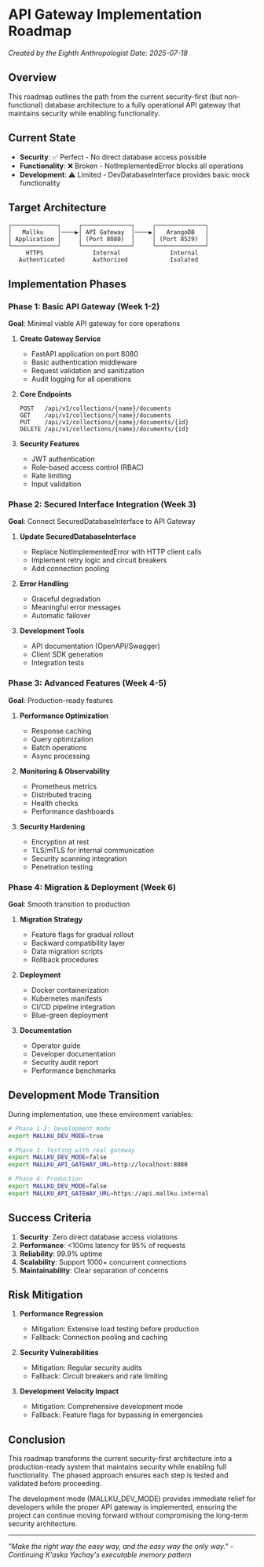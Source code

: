 # API Gateway Implementation Roadmap

*Created by the Eighth Anthropologist*
*Date: 2025-07-18*

## Overview

This roadmap outlines the path from the current security-first (but non-functional) database architecture to a fully operational API gateway that maintains security while enabling functionality.

## Current State

- **Security**: ✅ Perfect - No direct database access possible
- **Functionality**: ❌ Broken - NotImplementedError blocks all operations
- **Development**: ⚠️ Limited - DevDatabaseInterface provides basic mock functionality

## Target Architecture

```
┌─────────────┐     ┌──────────────┐     ┌──────────────┐
│   Mallku    │────▶│ API Gateway  │────▶│   ArangoDB   │
│ Application │     │ (Port 8080)  │     │ (Port 8529)  │
└─────────────┘     └──────────────┘     └──────────────┘
     HTTPS              Internal              Internal
   Authenticated        Authorized            Isolated
```

## Implementation Phases

### Phase 1: Basic API Gateway (Week 1-2)

**Goal**: Minimal viable API gateway for core operations

1. **Create Gateway Service**
   - FastAPI application on port 8080
   - Basic authentication middleware
   - Request validation and sanitization
   - Audit logging for all operations

2. **Core Endpoints**
   ```
   POST   /api/v1/collections/{name}/documents
   GET    /api/v1/collections/{name}/documents
   PUT    /api/v1/collections/{name}/documents/{id}
   DELETE /api/v1/collections/{name}/documents/{id}
   ```

3. **Security Features**
   - JWT authentication
   - Role-based access control (RBAC)
   - Rate limiting
   - Input validation

### Phase 2: Secured Interface Integration (Week 3)

**Goal**: Connect SecuredDatabaseInterface to API Gateway

1. **Update SecuredDatabaseInterface**
   - Replace NotImplementedError with HTTP client calls
   - Implement retry logic and circuit breakers
   - Add connection pooling

2. **Error Handling**
   - Graceful degradation
   - Meaningful error messages
   - Automatic failover

3. **Development Tools**
   - API documentation (OpenAPI/Swagger)
   - Client SDK generation
   - Integration tests

### Phase 3: Advanced Features (Week 4-5)

**Goal**: Production-ready features

1. **Performance Optimization**
   - Response caching
   - Query optimization
   - Batch operations
   - Async processing

2. **Monitoring & Observability**
   - Prometheus metrics
   - Distributed tracing
   - Health checks
   - Performance dashboards

3. **Security Hardening**
   - Encryption at rest
   - TLS/mTLS for internal communication
   - Security scanning integration
   - Penetration testing

### Phase 4: Migration & Deployment (Week 6)

**Goal**: Smooth transition to production

1. **Migration Strategy**
   - Feature flags for gradual rollout
   - Backward compatibility layer
   - Data migration scripts
   - Rollback procedures

2. **Deployment**
   - Docker containerization
   - Kubernetes manifests
   - CI/CD pipeline integration
   - Blue-green deployment

3. **Documentation**
   - Operator guide
   - Developer documentation
   - Security audit report
   - Performance benchmarks

## Development Mode Transition

During implementation, use these environment variables:

```bash
# Phase 1-2: Development mode
export MALLKU_DEV_MODE=true

# Phase 3: Testing with real gateway
export MALLKU_DEV_MODE=false
export MALLKU_API_GATEWAY_URL=http://localhost:8080

# Phase 4: Production
export MALLKU_DEV_MODE=false
export MALLKU_API_GATEWAY_URL=https://api.mallku.internal
```

## Success Criteria

1. **Security**: Zero direct database access violations
2. **Performance**: <100ms latency for 95% of requests
3. **Reliability**: 99.9% uptime
4. **Scalability**: Support 1000+ concurrent connections
5. **Maintainability**: Clear separation of concerns

## Risk Mitigation

1. **Performance Regression**
   - Mitigation: Extensive load testing before production
   - Fallback: Connection pooling and caching

2. **Security Vulnerabilities**
   - Mitigation: Regular security audits
   - Fallback: Circuit breakers and rate limiting

3. **Development Velocity Impact**
   - Mitigation: Comprehensive development mode
   - Fallback: Feature flags for bypassing in emergencies

## Conclusion

This roadmap transforms the current security-first architecture into a production-ready system that maintains security while enabling full functionality. The phased approach ensures each step is tested and validated before proceeding.

The development mode (MALLKU_DEV_MODE) provides immediate relief for developers while the proper API gateway is implemented, ensuring the project can continue moving forward without compromising the long-term security architecture.

---

*"Make the right way the easy way, and the easy way the only way."*
*- Continuing K'aska Yachay's executable memory pattern*